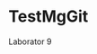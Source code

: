 # TestMgGit
Laborator 9
<!-- <<<<<<< HEAD
Creare Conflict
=======
Conflict
>>>>>>> feature-login -->

